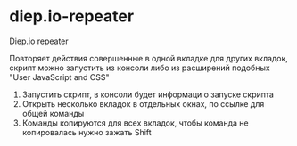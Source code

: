 # diep.io-repeater
Diep.io repeater

Повторяет действия совершенные в одной вкладке для других вкладок, скрипт можно запустить из консоли либо из расширений подобных "User JavaScript and CSS"

1. Запустить скрипт, в консоли будет информаци о запуске скрипта
2. Открыть несколько вкладок в отдельных окнах, по ссылке для общей команды
3. Команды копируются для всех вкладок, чтобы команда не копировалась нужно зажать Shift
